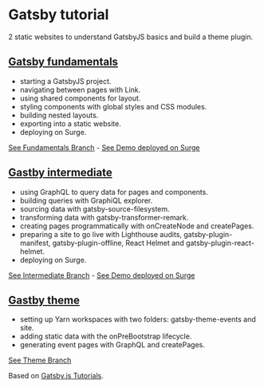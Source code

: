 # Gatsby tutorial

2 static websites to understand GatsbyJS basics and build a theme plugin.

## [Gatsby fundamentals](https://github.com/solygambas/gatsby-tutorial/tree/fundamentals)

- starting a GatsbyJS project.
- navigating between pages with Link.
- using shared components for layout.
- styling components with global styles and CSS modules.
- building nested layouts.
- exporting into a static website.
- deploying on Surge.

[See Fundamentals Branch](https://github.com/solygambas/gatsby-tutorial/tree/fundamentals) - [See Demo deployed on Surge](https://nervous-society.surge.sh/)

## [Gastby intermediate](https://github.com/solygambas/gatsby-tutorial/tree/intermediate)

- using GraphQL to query data for pages and components.
- building queries with GraphiQL explorer.
- sourcing data with gatsby-source-filesystem.
- transforming data with gatsby-transformer-remark.
- creating pages programmatically with onCreateNode and createPages.
- preparing a site to go live with Lighthouse audits, gatsby-plugin-manifest, gatsby-plugin-offline, React Helmet and gatsby-plugin-react-helmet.
- deploying on Surge.

[See Intermediate Branch](https://github.com/solygambas/gatsby-tutorial/tree/intermediate) - [See Demo deployed on Surge](https://plain-zipper.surge.sh/)

## [Gastby theme](https://github.com/solygambas/gatsby-tutorial/tree/theme)

- setting up Yarn workspaces with two folders: gatsby-theme-events and site.
- adding static data with the onPreBootstrap lifecycle.
- generating event pages with GraphQL and createPages.

[See Theme Branch](https://github.com/solygambas/gatsby-tutorial/tree/theme)

Based on [Gatsby.js Tutorials](https://www.gatsbyjs.org/tutorial/).

